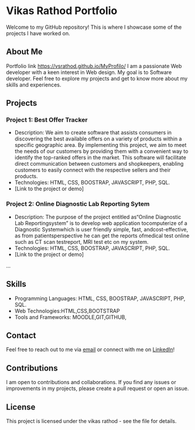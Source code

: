 # Vikas Rathod Portfolio

Welcome to my GitHub repository! This is where I showcase some of the projects I have worked on.

## About Me
 Portfolio link https://vsrathod.github.io/MyProfilo/
I am a passionate Web developer with a keen interest in Web design. My goal is to Software developer. Feel free to explore my projects and get to know more about my skills and experiences.

## Projects

### Project 1: Best Offer Tracker

- Description: We aim to create software that assists consumers in discovering the best available offers on a variety of products within a specific geographic area.
By implementing this project, we aim to meet the needs of our customers by providing them with a convenient way to identify the top-ranked offers in the market.
This software will facilitate direct communication between customers and shopkeepers,
enabling customers to easily connect with the respective sellers and their products.
- Technologies: HTML, CSS, BOOSTRAP, JAVASCRIPT, PHP, SQL.
- [Link to the project or demo]

### Project 2: Online Diagnostic Lab Reporting Sytem

- Description: The purpose of the project entitled as“Online Diagnostic Lab Reportingsystem” is to develop web application tocomputerize of a Diagnostic Systemwhich is user friendly simple, fast, andcost-effective, as from patientsperspective he can get the reports ofmedical test online such as CT scan testreport, MRI test etc on my system.
- Technologies: HTML, CSS, BOOSTRAP, JAVASCRIPT, PHP, SQL.
- [Link to the project or demo]

...

## Skills

- Programming Languages: HTML, CSS, BOOSTRAP, JAVASCRIPT, PHP, SQL.
- Web Technologies:HTML,CSS,BOOTSTRAP
- Tools and Frameworks: MOODLE,GIT,GITHUB,

## Contact

Feel free to reach out to me via [email](mailto:rathodvr2001@gmail.com.com) or connect with me on [LinkedIn](https://www.linkedin.com/in/vikas-rathod-079a7822b/)!

## Contributions

I am open to contributions and collaborations. If you find any issues or improvements in my projects, please create a pull request or open an issue.

## License

This project is licensed under the vikas rathod - see the  file for details.

